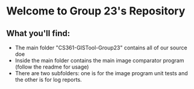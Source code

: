 # Welcome to Group 23's Repository
## What you'll find:
- The main folder "CS361-GISTool-Group23" contains all of our source doe
- Inside the main folder contains the main image comparator program (follow the readme for usage)
- There are two subfolders: one is for the image program unit tests and the other is for log reports.

